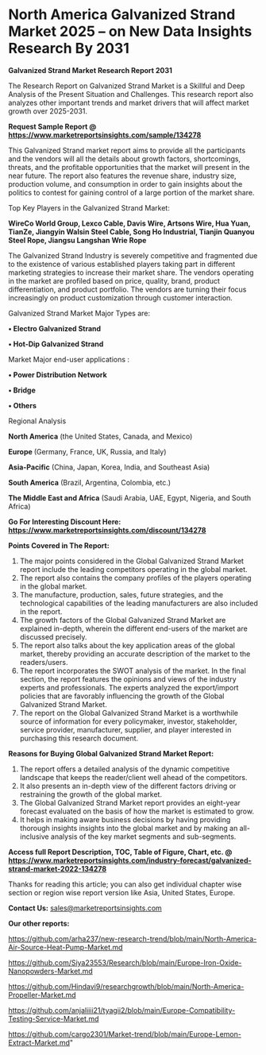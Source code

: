 # North America Galvanized Strand Market 2025 – on New Data Insights Research By 2031

<strong>Galvanized Strand Market Research Report 2031</strong>

The Research Report on Galvanized Strand Market is a Skillful and Deep Analysis of the Present Situation and Challenges. This research report also analyzes other important trends and market drivers that will affect market growth over 2025-2031.

<strong>Request Sample Report @ <a href=https://www.marketreportsinsights.com/sample/134278>https://www.marketreportsinsights.com/sample/134278</a></strong>

This Galvanized Strand market report aims to provide all the participants and the vendors will all the details about growth factors, shortcomings, threats, and the profitable opportunities that the market will present in the near future. The report also features the revenue share, industry size, production volume, and consumption in order to gain insights about the politics to contest for gaining control of a large portion of the market share.

Top Key Players in the Galvanized Strand Market:

<strong>WireCo World Group, Lexco Cable, Davis Wire, Artsons Wire, Hua Yuan, TianZe, Jiangyin Walsin Steel Cable, Song Ho Industrial, Tianjin Quanyou Steel Rope, Jiangsu Langshan Wrie Rope</strong>

The Galvanized Strand Industry is severely competitive and fragmented due to the existence of various established players taking part in different marketing strategies to increase their market share. The vendors operating in the market are profiled based on price, quality, brand, product differentiation, and product portfolio. The vendors are turning their focus increasingly on product customization through customer interaction.

Galvanized Strand Market Major Types are:

<strong>• Electro Galvanized Strand

• Hot-Dip Galvanized Strand</strong>

Market Major end-user applications :

<strong>• Power Distribution Network

• Bridge

• Others</strong>

Regional Analysis

</u><strong><b>North America</b></strong> (the United States, Canada, and Mexico)

<strong><b>Europe </b></strong>(Germany, France, UK, Russia, and Italy)

<strong><b>Asia-Pacific</b></strong> (China, Japan, Korea, India, and Southeast Asia)

<strong><b>South America</b></strong> (Brazil, Argentina, Colombia, etc.)

<strong><b>The Middle East and Africa</b></strong> (Saudi Arabia, UAE, Egypt, Nigeria, and South Africa)

<strong>Go For Interesting Discount Here: <a href=https://www.marketreportsinsights.com/discount/134278>https://www.marketreportsinsights.com/discount/134278</a></strong>

<strong>Points Covered in The Report:</strong>
<ol>
  <li>The major points considered in the Global Galvanized Strand Market report include the leading competitors operating in the global market.</li>
  <li>The report also contains the company profiles of the players operating in the global market.</li>
  <li>The manufacture, production, sales, future strategies, and the technological capabilities of the leading manufacturers are also included in the report.</li>
  <li>The growth factors of the Global Galvanized Strand Market are explained in-depth, wherein the different end-users of the market are discussed precisely.</li>
  <li>The report also talks about the key application areas of the global market, thereby providing an accurate description of the market to the readers/users.</li>
  <li>The report incorporates the SWOT analysis of the market. In the final section, the report features the opinions and views of the industry experts and professionals. The experts analyzed the export/import policies that are favorably influencing the growth of the Global Galvanized Strand Market.</li>
  <li>The report on the Global Galvanized Strand Market is a worthwhile source of information for every policymaker, investor, stakeholder, service provider, manufacturer, supplier, and player interested in purchasing this research document.</li>
</ol>
<strong>Reasons for Buying Global Galvanized Strand Market Report:</strong>

<ol>
  <li>The report offers a detailed analysis of the dynamic competitive landscape that keeps the reader/client well ahead of the competitors.</li>
  <li>It also presents an in-depth view of the different factors driving or restraining the growth of the global market.</li>
  <li>The Global Galvanized Strand Market report provides an eight-year forecast evaluated on the basis of how the market is estimated to grow.</li>
  <li>It helps in making aware business decisions by having providing thorough insights insights into the global market and by making an all-inclusive analysis of the key market segments and sub-segments.</li>
</ol>
<strong>Access full Report Description, TOC, Table of Figure, Chart, etc. @ <a href=https://www.marketreportsinsights.com/industry-forecast/galvanized-strand-market-2022-134278>https://www.marketreportsinsights.com/industry-forecast/galvanized-strand-market-2022-134278</a></strong>


Thanks for reading this article; you can also get individual chapter wise section or region wise report version like Asia, United States, Europe.

<strong>Contact Us:</strong>
sales@marketreportsinsights.com

<strong>Our other reports:</strong>

<a href=https://github.com/arha237/new-research-trend/blob/main/North-America-Air-Source-Heat-Pump-Market.md>https://github.com/arha237/new-research-trend/blob/main/North-America-Air-Source-Heat-Pump-Market.md</a>

<a href=https://github.com/Siya23553/Research/blob/main/Europe-Iron-Oxide-Nanopowders-Market.md>https://github.com/Siya23553/Research/blob/main/Europe-Iron-Oxide-Nanopowders-Market.md</a>

<a href=https://github.com/Hindavi9/researchgrowth/blob/main/North-America-Propeller-Market.md>https://github.com/Hindavi9/researchgrowth/blob/main/North-America-Propeller-Market.md</a>

<a href=https://github.com/anjaliiii21/tyagii2/blob/main/Europe-Compatibility-Testing-Service-Market.md>https://github.com/anjaliiii21/tyagii2/blob/main/Europe-Compatibility-Testing-Service-Market.md</a>

<a href=https://github.com/cargo2301/Market-trend/blob/main/Europe-Lemon-Extract-Market.md>https://github.com/cargo2301/Market-trend/blob/main/Europe-Lemon-Extract-Market.md</a>"
